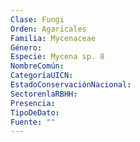 ```yaml
---
Clase: Fungi
Orden: Agaricales
Familia: Mycenaceae
Género: 
Especie: Mycena sp. 8
NombreComún: 
CategoríaUICN: 
EstadoConservaciónNacional: 
SectorenlaRBHH: 
Presencia: 
TipoDeDato: 
Fuente: ""
---
```

